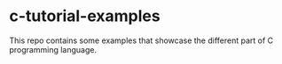 # c-tutorial-examples
This repo contains some examples that showcase the different part of C programming language.
